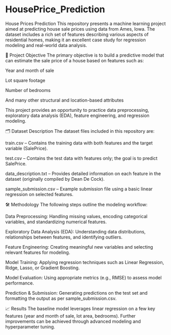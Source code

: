 # HousePrice_Prediction
House Prices Prediction
This repository presents a machine learning project aimed at predicting house sale prices using data from Ames, Iowa. The dataset includes a rich set of features describing various aspects of residential homes, making it an excellent case study for regression modeling and real-world data analysis.
 
📌 Project Objective
The primary objective is to build a predictive model that can estimate the sale price of a house based on features such as:

Year and month of sale

Lot square footage

Number of bedrooms

And many other structural and location-based attributes

This project provides an opportunity to practice data preprocessing, exploratory data analysis (EDA), feature engineering, and regression modeling.

🗂️ Dataset Description
The dataset files included in this repository are:

train.csv – Contains the training data with both features and the target variable (SalePrice).

test.csv – Contains the test data with features only; the goal is to predict SalePrice.

data_description.txt – Provides detailed information on each feature in the dataset (originally compiled by Dean De Cock).

sample_submission.csv – Example submission file using a basic linear regression on selected features.

🛠️ Methodology
The following steps outline the modeling workflow:

Data Preprocessing:
Handling missing values, encoding categorical variables, and standardizing numerical features.

Exploratory Data Analysis (EDA):
Understanding data distributions, relationships between features, and identifying outliers.

Feature Engineering:
Creating meaningful new variables and selecting relevant features for modeling.

Model Training:
Applying regression techniques such as Linear Regression, Ridge, Lasso, or Gradient Boosting.

Model Evaluation:
Using appropriate metrics (e.g., RMSE) to assess model performance.

Prediction & Submission:
Generating predictions on the test set and formatting the output as per sample_submission.csv.

📈 Results
The baseline model leverages linear regression on a few key features (year and month of sale, lot area, bedrooms). Further improvements can be achieved through advanced modeling and hyperparameter tuning.
